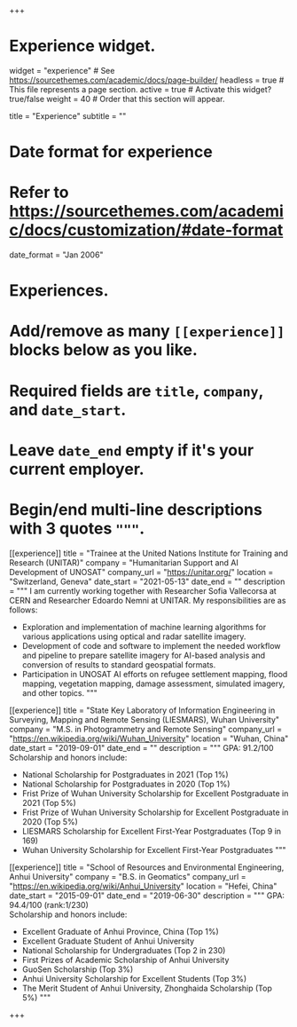 +++
# Experience widget.
widget = "experience"  # See https://sourcethemes.com/academic/docs/page-builder/
headless = true  # This file represents a page section.
active = true  # Activate this widget? true/false
weight = 40  # Order that this section will appear.

title = "Experience"
subtitle = ""

# Date format for experience
#   Refer to https://sourcethemes.com/academic/docs/customization/#date-format
date_format = "Jan 2006"

# Experiences.
#   Add/remove as many `[[experience]]` blocks below as you like.
#   Required fields are `title`, `company`, and `date_start`.
#   Leave `date_end` empty if it's your current employer.
#   Begin/end multi-line descriptions with 3 quotes `"""`.
[[experience]]
  title = "Trainee at the United Nations Institute for Training and Research (UNITAR)"
  company = "Humanitarian Support and AI Development of UNOSAT"
  company_url = "https://unitar.org/"
  location = "Switzerland, Geneva"
  date_start = "2021-05-13"
  date_end = ""
  description = """
  I am currently working together with Researcher Sofia Vallecorsa at CERN and Researcher Edoardo Nemni at UNITAR. My responsibilities are as follows:
  * Exploration and implementation of machine learning algorithms for various applications using optical and radar satellite imagery. 
  * Development of code and software to implement the needed workflow and pipeline to prepare satellite imagery for AI-based analysis and conversion of results to standard geospatial formats.
  * Participation in UNOSAT AI efforts on refugee settlement mapping, flood mapping, vegetation mapping, damage assessment, simulated imagery, and other topics.
  """

[[experience]]
  title = "State Key Laboratory of Information Engineering in Surveying, Mapping and Remote Sensing (LIESMARS), Wuhan University"
  company = "M.S. in Photogrammetry and Remote Sensing"
  company_url = "https://en.wikipedia.org/wiki/Wuhan_University"
  location = "Wuhan, China"
  date_start = "2019-09-01"
  date_end = ""
  description = """
  GPA: 91.2/100  
  Scholarship and honors include:
  * National Scholarship for Postgraduates in 2021 (Top 1%)
  * National Scholarship for Postgraduates in 2020 (Top 1%)
  * Frist Prize of Wuhan University Scholarship for Excellent Postgraduate in 2021 (Top 5%)
  * Frist Prize of Wuhan University Scholarship for Excellent Postgraduate in 2020 (Top 5%)
  * LIESMARS Scholarship for Excellent First-Year Postgraduates (Top 9 in 169)
  * Wuhan University Scholarship for Excellent First-Year Postgraduates
  """

[[experience]]
  title = "School of Resources and Environmental Engineering, Anhui University"
  company = "B.S. in Geomatics"
  company_url = "https://en.wikipedia.org/wiki/Anhui_University"
  location = "Hefei, China"
  date_start = "2015-09-01"
  date_end = "2019-06-30"
  description = """
  GPA: 94.4/100 (rank:1/230)   
  Scholarship and honors include:
  * Excellent Graduate of Anhui Province, China (Top 1%)
  * Excellent Graduate Student of Anhui University  
  * National Scholarship for Undergraduates (Top 2 in 230)
  * First Prizes of Academic Scholarship of Anhui University
  * GuoSen Scholarship (Top 3%)
  * Anhui University Scholarship for Excellent Students (Top 3%)
  * The Merit Student of Anhui University, Zhonghaida Scholarship  (Top 5%)
  """

+++
